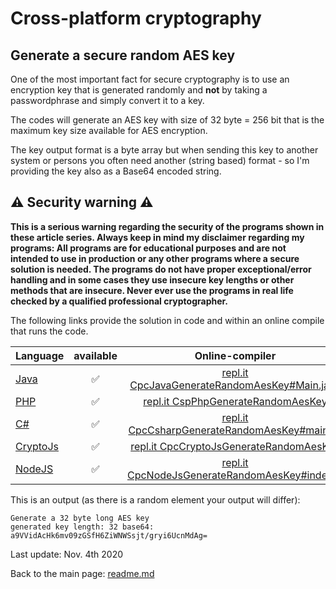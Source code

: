 # Cross-platform cryptography

## Generate a secure random AES key

One of the most important fact for secure cryptography is to use an encryption key that is generated randomly and **not** by taking a passwordphrase and simply convert it to a key.

The codes will generate an AES key with size of 32 byte = 256 bit that is the maximum key size available for AES encryption.

The key output format is a byte array but when sending this key to another system or persons you often need another (string based) format - so I'm providing the key also as a Base64 encoded string.

## :warning: Security warning :warning:

**This is a serious warning regarding the security of the programs shown in these article series.  Always keep in mind my disclaimer regarding my programs: All programs are for educational purposes and are not intended to use in production or any other programs where a  secure solution is needed. The programs do not have proper exceptional/error handling and in some cases they use insecure key lengths or other methods that are insecure. Never ever use the programs in real life checked by a qualified professional cryptographer.**

The following links provide the solution in code and within an online compile that runs the code.

| Language | available | Online-compiler
| ------ | :---: | :----: |
| [Java](GenerateAesKey/GenerateRandomAesKey.java) | :white_check_mark: | [repl.it CpcJavaGenerateRandomAesKey#Main.java](https://repl.it/@javacrypto/CpcJavaGenerateRandomAesKey#Main.java/)
| [PHP](GenerateAesKey/GenerateRandomAesKey.php) | :white_check_mark: | [repl.it CspPhpGenerateRandomAesKey](https://repl.it/@javacrypto/CspPhpGenerateRandomAesKey/)
| [C#](GenerateAesKey/GenerateRandomAesKey.cs) | :white_check_mark: | [repl.it CpcCsharpGenerateRandomAesKey#main.cs](https://repl.it/@javacrypto/CpcCsharpGenerateRandomAesKey#main.cs/)
| [CryptoJs](GenerateAesKey/GenerateRandomAesKey.cryptoJs) | :white_check_mark: | [repl.it CpcCryptoJsGenerateRandomAesKey](https://repl.it/@javacrypto/CpcCryptoJsGenerateRandomAesKey/)
| [NodeJS](GenerateAesKey/GenerateRandomAesKey.nodeJs) | :white_check_mark: | [repl.it CpcNodeJsGenerateRandomAesKey#index.js](https://repl.it/@javacrypto/CpcNodeJsGenerateRandomAesKey#index.js/)

This is an output (as there is a random element your output will differ):

```plaintext
Generate a 32 byte long AES key
generated key length: 32 base64: a9VVidAcHk6mv09zGSfH6ZiWNWSsjt/gryi6UcnMdAg=
```


Last update: Nov. 4th 2020

Back to the main page: [readme.md](readme.md)